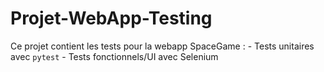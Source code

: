 # Projet-WebApp-Testing
Ce projet contient les tests pour la webapp SpaceGame : - Tests unitaires avec `pytest` - Tests fonctionnels/UI avec Selenium
